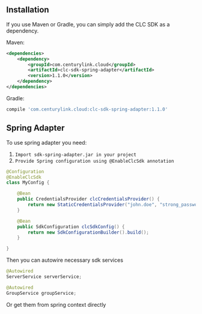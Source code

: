 Installation
------------

If you use Maven or Gradle, you can simply add the CLC SDK as a dependency.

Maven: 
```xml
<dependencies>
    <dependency>
        <groupId>com.centurylink.cloud</groupId>
        <artifactId>clc-sdk-spring-adapter</artifactId>
        <version>1.1.0</version>
    </dependency>
</dependencies>
```

Gradle:
```groovy
compile 'com.centurylink.cloud:clc-sdk-spring-adapter:1.1.0'
```


Spring Adapter
---------------
To use spring adapter you need:

1. `Import sdk-spring-adapter.jar in your project`
2. `Provide Spring configuration using @EnableClcSdk annotation`

```java
@Configuration
@EnableClcSdk
class MyConfig {

    @Bean
    public CredentialsProvider clcCredentialsProvider() {
        return new StaticCredentialsProvider("john.doe", "strong_password");
    }

    @Bean
    public SdkConfiguration clcSdkConfig() {
        return new SdkConfigurationBuilder().build();
    }

}

```

Then you can autowire necessary sdk services

```java
@Autowired
ServerService serverService;

@Autowired
GroupService groupService;
```

Or get them from spring context directly
